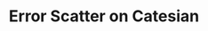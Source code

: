---
title: Error Scatter on Catesian
category: custom, dataZoom
titleCN: Error Scatter on Catesian
---